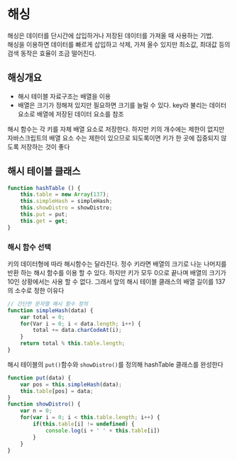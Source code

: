 # 해싱 

해싱은 데이터를 단시간에 삽입하거나 저장된 데이터를 가져올 때 사용하는 기법. <br />
해싱을 이용하면 데이터를 빠르게 삽입하고 삭제, 가져 올수 있지만 최소값, 최대값 등의 검색 동작은 효율이 조금 떨어진다. <br/>

## 해싱개요 
- 해시 테이블 자료구조는 배열을 이용
- 배열은 크기가 정해져 있지만 필요하면 크기를 늘릴 수 있다. key라 불리는 데이터 요소로 배열에 저장된 데이터 요소를 참조

해시 함수는 각 키를 자체 배열 요소로 저장한다. 하지만 키의 개수에는 제한이 없지만 자바스크립트의 배열 요소 수는 제한이 있으므로 되도록이면 키가 한 곳에 집중되지 않도록 저장하는 것이 좋다 

## 해시 테이블 클래스 

```javascript
function hashTable () {
    this.table = new Array(137);
    this.simpleHash = simpleHash;
    this.showDistro = showDistro;
    this.put = put;
    this.get = get;
}
```
### 해시 함수 선택 

키의 데이터형에 따라 해시함수는 달라진다. 정수 키라면 배열의 크기로 나눈 나머지를 반환 하는 해시 함수를 이용 할 수 있다. 하지만 키가 모두 0으로 끝나며 배열의 크기가 10인 상황에서는 사용 할 수 없다. 그래서 앞의 해시 테이블 클래스의 배열 길이를 137의 소수로 정한 이유다 <br />
```javascript
// 간단한 문자열 해시 함수 정의
function simpleHash(data) {
    var total = 0;
    for(Var i = 0; i < data.length; i++) {
        total += data.charCodeAt(i);
    }
    return total % this.table.length;
}
```

해시 테이블의 `put()`함수와 `showDistro()`를 정의해 hashTable 클래스를 완성한다 <br/>

```javascript
function put(data) {
    var pos = this.simpleHash(data);
    this.table[pos] = data;
}
function showDistro() {
    var n = 0;
    for(var i = 0; i < this.table.length; i++) {
        if(this.table[i] != undefined) {
            console.log(i + ' ' + this.table[i])
        }
    }
}
```


